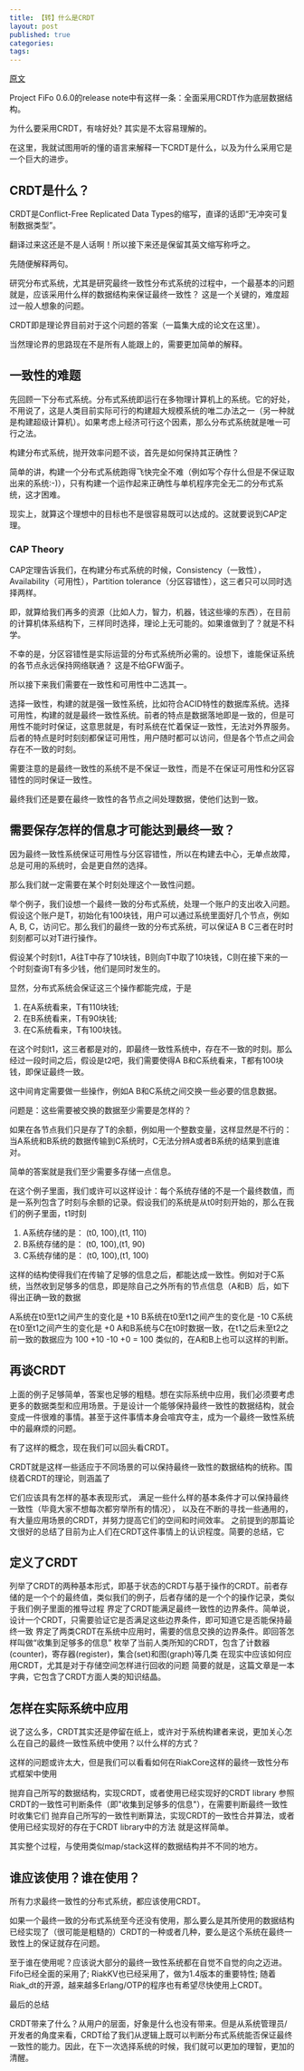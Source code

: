 ```yaml
---
title: 【转】什么是CRDT
layout: post
published: true
categories: 
tags: 
---
```


[原文](http://liyu1981.github.io/what-is-CRDT/)

Project FiFo 0.6.0的release note中有这样一条：全面采用CRDT作为底层数据结构。

为什么要采用CRDT，有啥好处? 其实是不太容易理解的。

在这里，我就试图用听的懂的语言来解释一下CRDT是什么，以及为什么采用它是一个巨大的进步。

## CRDT是什么？

CRDT是Conflict-Free Replicated Data Types的缩写，直译的话即“无冲突可复制数据类型”。

翻译过来这还是不是人话啊！所以接下来还是保留其英文缩写称呼之。

先随便解释两句。

研究分布式系统，尤其是研究最终一致性分布式系统的过程中，一个最基本的问题就是，应该采用什么样的数据结构来保证最终一致性？ 这是一个关键的，难度超过一般人想象的问题。

CRDT即是理论界目前对于这个问题的答案（一篇集大成的论文在这里）。

当然理论界的思路现在不是所有人能跟上的，需要更加简单的解释。

## 一致性的难题

先回顾一下分布式系统。分布式系统即运行在多物理计算机上的系统。它的好处，不用说了，这是人类目前实际可行的构建超大规模系统的唯二办法之一（另一种就是构建超级计算机）。如果考虑上经济可行这个因素，那么分布式系统就是唯一可行之法。

构建分布式系统，抛开效率问题不谈，首先是如何保持其正确性？

简单的讲，构建一个分布式系统跑得飞快完全不难（例如写个存什么但是不保证取出来的系统:-)），只有构建一个运作起来正确性与单机程序完全无二的分布式系统，这才困难。

现实上，就算这个理想中的目标也不是很容易既可以达成的。这就要说到CAP定理。

### CAP Theory

CAP定理告诉我们，在构建分布式系统的时候，Consistency（一致性），Availability（可用性），Partition tolerance（分区容错性），这三者只可以同时选择两样。

即，就算给我们再多的资源（比如人力，智力，机器，钱这些壕的东西），在目前的计算机体系结构下，三样同时选择，理论上无可能的。如果谁做到了？就是不科学。

不幸的是，分区容错性是实际运营的分布式系统所必需的。设想下，谁能保证系统的各节点永远保持网络联通？ 这是不给GFW面子。

所以接下来我们需要在一致性和可用性中二选其一。

选择一致性，构建的就是强一致性系统，比如符合ACID特性的数据库系统。选择可用性，构建的就是最终一致性系统。前者的特点是数据落地即是一致的，但是可用性不能时时保证，这意思就是，有时系统在忙着保证一致性，无法对外界服务。后者的特点是时时刻刻都保证可用性，用户随时都可以访问，但是各个节点之间会存在不一致的时刻。

需要注意的是最终一致性的系统不是不保证一致性，而是不在保证可用性和分区容错性的同时保证一致性。

最终我们还是要在最终一致性的各节点之间处理数据，使他们达到一致。

## 需要保存怎样的信息才可能达到最终一致？

因为最终一致性系统保证可用性与分区容错性，所以在构建去中心，无单点故障，总是可用的系统时，会是更自然的选择。

那么我们就一定需要在某个时刻处理这个一致性问题。

举个例子，我们设想一个最终一致的分布式系统，处理一个账户的支出收入问题。假设这个账户是T，初始化有100块钱，用户可以通过系统里面好几个节点，例如A, B, C，访问它。那么我们的最终一致的分布式系统，可以保证A B C三者在时时刻刻都可以对T进行操作。

假设某个时刻t1，A往T中存了10块钱，B则向T中取了10块钱，C则在接下来的一个时刻查询T有多少钱，他们是同时发生的。

显然，分布式系统会保证这三个操作都能完成，于是

1. 在A系统看来，T有110块钱;
2. 在B系统看来，T有90块钱;
3. 在C系统看来，T有100块钱。

在这个时刻t1，这三者都是对的，即最终一致性系统中，存在不一致的时刻。那么经过一段时间之后，假设是t2吧，我们需要使得A B和C系统看来，T都有100块钱，即保证最终一致。

这中间肯定需要做一些操作，例如A B和C系统之间交换一些必要的信息数据。

问题是：这些需要被交换的数据至少需要是怎样的？

如果在各节点我们只是存了T的余额，例如用一个整数变量，这样显然是不行的：当A系统和B系统的数据传输到C系统时，C无法分辨A或者B系统的结果到底谁对。

简单的答案就是我们至少需要多存储一点信息。

在这个例子里面，我们或许可以这样设计：每个系统存储的不是一个最终数值，而是一系列包含了时刻与余额的记录。假设我们的系统是从t0时刻开始的，那么在我们的例子里面，t1时刻

1. A系统存储的是： (t0, 100),(t1, 110)
2. B系统存储的是： (t0, 100),(t1, 90)
3. C系统存储的是： (t0, 100),(t1, 100)

这样的结构使得我们在传输了足够的信息之后，都能达成一致性。例如对于C系统，当然收到足够多的信息，即是除自己之外所有的节点信息（A和B）后，如下得出正确一致的数据

A系统在t0至t1之间产生的变化是 +10
B系统在t0至t1之间产生的变化是 -10
C系统在t0至t1之间产生的变化是 +0
A和B系统与C在t0时数据一致，在t1之后未至t2之前一致的数据应为 100 +10 -10 +0 = 100
类似的，在A和B上也可以这样的判断。

## 再谈CRDT

上面的例子足够简单，答案也足够的粗糙。想在实际系统中应用，我们必须要考虑更多的数据类型和应用场景。于是设计一个能够保持最终一致性的数据结构，就会变成一件很难的事情。甚至于这件事情本身会喧宾夺主，成为一个最终一致性系统中的最麻烦的问题。

有了这样的概念，现在我们可以回头看CRDT。

CRDT就是这样一些适应于不同场景的可以保持最终一致性的数据结构的统称。围绕着CRDT的理论，则涵盖了

它们应该具有怎样的基本表现形式，
满足一些什么样的基本条件才可以保持最终一致性（毕竟大家不想每次都穷举所有的情况），
以及在不断的寻找一些通用的，有大量应用场景的CRDT，并努力提高它们的空间和时间效率。
之前提到的那篇论文很好的总结了目前为止人们在CRDT这件事情上的认识程度。简要的总结，它

## 定义了CRDT

列举了CRDT的两种基本形式，即基于状态的CRDT与基于操作的CRDT。前者存储的是一个个的最终值，类似我们的例子，后者存储的是一个个的操作记录，类似于我们例子里面的推导过程
界定了CRDT能满足最终一致性的边界条件。简单说，设计一个CRDT，只需要验证它是否满足这些边界条件，即可知道它是否能保持最终一致
界定了两类CRDT在系统中应用时，需要的信息交换的边界条件。即回答怎样叫做“收集到足够多的信息”
枚举了当前人类所知的CRDT，包含了计数器(counter)，寄存器(register)，集合(set)和图(graph)等几类
在现实中应该如何应用CRDT，尤其是对于存储空间怎样进行回收的问题
简要的就是，这篇文章是一本字典，它包含了CRDT方面人类的知识结晶。

## 怎样在实际系统中应用

说了这么多，CRDT其实还是停留在纸上，或许对于系统构建者来说，更加关心怎么在自己的最终一致性系统中使用？以什么样的方式？

这样的问题或许太大，但是我们可以看看如何在RiakCore这样的最终一致性分布式框架中使用

抛弃自己所写的数据结构，实现CRDT，或者使用已经实现好的CRDT library
参照CRDT的一致性可判断条件（即"收集到足够多的信息"），在需要判断最终一致性时收集它们
抛弃自己所写的一致性判断算法，实现CRDT的一致性合并算法，或者使用已经实现好的存在于CRDT library中的方法
就是这样简单。

其实整个过程，与使用类似map/stack这样的数据结构并不不同的地方。

## 谁应该使用？谁在使用？

所有力求最终一致性的分布式系统，都应该使用CRDT。

如果一个最终一致的分布式系统至今还没有使用，那么要么是其所使用的数据结构已经实现了（很可能是粗糙的）CRDT的一种或者几种，要么是这个系统在最终一致性上的保证就存在问题。

至于谁在使用呢？应该说大部分的最终一致性系统都在自觉不自觉的向之迈进。Fifo已经全面的采用了; RiakKV也已经采用了，做为1.4版本的重要特性; 随着Riak_dt的开源，越来越多Erlang/OTP的程序也有希望尽快使用上CRDT。

最后的总结

CRDT带来了什么？从用户的层面，好象是什么也没有带来。但是从系统管理员/开发者的角度来看，CRDT给了我们从逻辑上既可以判断分布式系统能否保证最终一致性的能力。因此，在下一次选择系统的时候，我们就可以更加的理智，更加的清醒。


